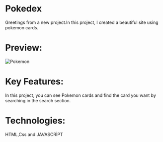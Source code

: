 # Pokedex
Greetings from a new project.In this project, I created a beautiful site using pokemon cards.

# Preview:
![Pokemon](https://github.com/yusufyaman07/pokedex/assets/148998418/a80060e9-0cd6-4dd4-a06f-d8e03b58e7e5)


# Key Features: 
In this project, you can see Pokemon cards and find the card you want by searching in the search section.

# Technologies: 
HTML,Css and JAVASCRİPT

